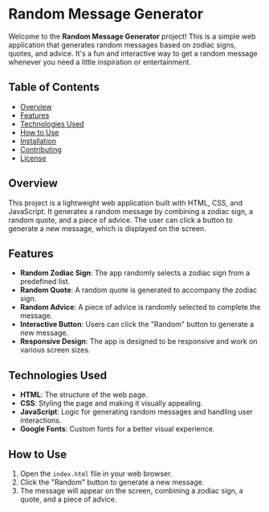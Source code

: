 # Random Message Generator

Welcome to the **Random Message Generator** project! This is a simple web application that generates random messages based on zodiac signs, quotes, and advice. It's a fun and interactive way to get a random message whenever you need a little inspiration or entertainment.

## Table of Contents
- [Overview](#overview)
- [Features](#features)
- [Technologies Used](#technologies-used)
- [How to Use](#how-to-use)
- [Installation](#installation)
- [Contributing](#contributing)
- [License](#license)

## Overview

This project is a lightweight web application built with HTML, CSS, and JavaScript. It generates a random message by combining a zodiac sign, a random quote, and a piece of advice. The user can click a button to generate a new message, which is displayed on the screen.

## Features

- **Random Zodiac Sign**: The app randomly selects a zodiac sign from a predefined list.
- **Random Quote**: A random quote is generated to accompany the zodiac sign.
- **Random Advice**: A piece of advice is randomly selected to complete the message.
- **Interactive Button**: Users can click the "Random" button to generate a new message.
- **Responsive Design**: The app is designed to be responsive and work on various screen sizes.

## Technologies Used

- **HTML**: The structure of the web page.
- **CSS**: Styling the page and making it visually appealing.
- **JavaScript**: Logic for generating random messages and handling user interactions.
- **Google Fonts**: Custom fonts for a better visual experience.

## How to Use

1. Open the `index.html` file in your web browser.
2. Click the "Random" button to generate a new message.
3. The message will appear on the screen, combining a zodiac sign, a quote, and a piece of advice.
